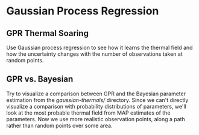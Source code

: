 # Gaussian Process Regression

## GPR Thermal Soaring
Use Gaussian process regression to see how it learns the thermal field
and how the uncertainty changes with the number of observations taken at
random points.

## GPR vs. Bayesian
Try to visualize a comparison between GPR and the Bayesian parameter
estimation from the *gaussian-thermals/* directory. Since we can't
directly visualize a comparison with probability distributions of
parameters, we'll look at the most probable thermal field from MAP
estimates of the parameters. Now we use more realistic observation
points, along a path rather than random points over some area.
